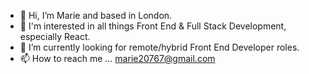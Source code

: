 - 👋 Hi, I’m Marie and based in London.
- 👀 I'm interested in all things Front End & Full Stack Development, especially React.
- 🌱 I’m currently looking for remote/hybrid Front End Developer roles.
- 📫 How to reach me ... marie20767@gmail.com

<!---
Marie20767/Marie20767 is a ✨ special ✨ repository because its `README.md` (this file) appears on your GitHub profile.
You can click the Preview link to take a look at your changes.
--->
